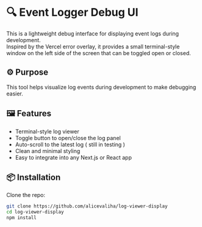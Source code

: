 # 🔍 Event Logger Debug UI 

This is a lightweight debug interface for displaying event logs during development.  
Inspired by the Vercel error overlay, it provides a small terminal-style window on the left side of the screen that can be toggled open or closed.

## ⚙️ Purpose

This tool helps visualize log events during development to make debugging easier.

## 🖼️ Features

- Terminal-style log viewer
- Toggle button to open/close the log panel
- Auto-scroll to the latest log ( still in testing ) 
- Clean and minimal styling
- Easy to integrate into any Next.js or React app

## 📦 Installation

Clone the repo:

```bash
git clone https://github.com/alicevaliha/log-viewer-display
cd log-viewer-display
npm install
